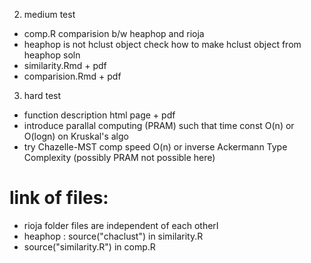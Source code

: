 2) medium test
* comp.R comparision b/w heaphop and rioja
* heaphop is not hclust object check how to make hclust object from heaphop soln
* similarity.Rmd + pdf
* comparision.Rmd + pdf


3) hard test
* function description html page + pdf
* introduce parallal computing (PRAM) such that time const O(n) or O(logn) on Kruskal's algo
* try Chazelle-MST comp speed O(n) or inverse Ackermann Type Complexity (possibly PRAM not possible here)

# link of files: 
* rioja folder files are independent of each otherI
* heaphop : source("chaclust") in similarity.R
* source("similarity.R") in comp.R
